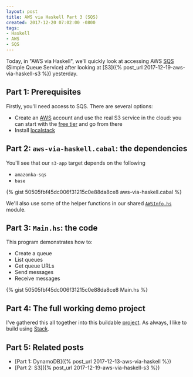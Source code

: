```yaml
---
layout: post
title: AWS via Haskell Part 3 (SQS)
created: 2017-12-20 07:02:00 -0800
tags:
- Haskell
- AWS
- SQS
---
```

Today, in "AWS via Haskell", we'll quickly look at accessing AWS [SQS][sqs] (Simple Queue Service) after looking at [S3]({% post_url 2017-12-19-aws-via-haskell-s3 %}) yesterday.

## Part 1: Prerequisites

Firstly, you'll need access to SQS. There are several options:

* Create an [AWS][aws] account and use the real S3 service in the cloud: you can start with the [free tier][aws-free-tier] and go from there
* Install [localstack][localstack]

## Part 2: `aws-via-haskell.cabal`: the dependencies

You'll see that our `s3-app` target depends on the following

* `amazonka-sqs`
* `base`

{% gist 50505fbf45dc006f31215c0e88da8ce8 aws-via-haskell.cabal %}

We'll also use some of the helper functions in our shared [`AWSInfo.hs`][awsinfo] module.

## Part 3: `Main.hs`: the code

This program demonstrates how to:

* Create a queue
* List queues
* Get queue URLs
* Send messages
* Receive messages

{% gist 50505fbf45dc006f31215c0e88da8ce8 Main.hs %}

## Part 4: The full working demo project

I've gathered this all together into this buildable [project][aws-via-haskell-repo]. As always, I like to build using [Stack][stack].

## Part 5: Related posts

* [Part 1: DynamoDB]({% post_url 2017-12-13-aws-via-haskell %})
* [Part 2: S3]({% post_url 2017-12-19-aws-via-haskell-s3 %})

[aws]: https://aws.amazon.com/
[aws-free-tier]: https://aws.amazon.com/free/
[aws-via-haskell-repo]: https://github.com/rcook/aws-via-haskell/
[awsinfo]: https://github.com/rcook/aws-via-haskell/blob/master/lib/AWSViaHaskell/AWSInfo.hs
[localstack]: https://github.com/localstack/localstack
[sqs]: https://aws.amazon.com/sqs/
[stack]: https://haskellstack.org/
